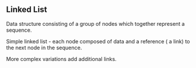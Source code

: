 ## Linked List

Data structure consisting of a group of nodes which together represent a  sequence.

Simple linked list - each node composed of data and a reference ( a link) to the next node in the sequence. 

More complex variations add additional links.
